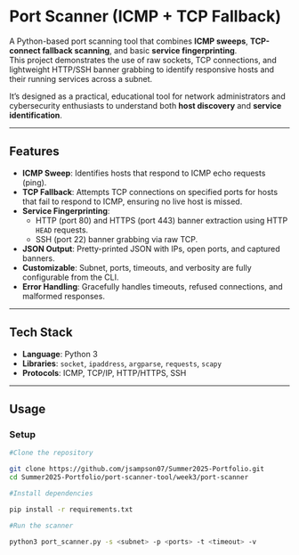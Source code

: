# Port Scanner (ICMP + TCP Fallback)

A Python-based port scanning tool that combines **ICMP sweeps**, **TCP-connect fallback scanning**, and basic **service fingerprinting**.  
This project demonstrates the use of raw sockets, TCP connections, and lightweight HTTP/SSH banner grabbing to identify responsive hosts and their running services across a subnet.  

It’s designed as a practical, educational tool for network administrators and cybersecurity enthusiasts to understand both **host discovery** and **service identification**.

---

## Features
- **ICMP Sweep**: Identifies hosts that respond to ICMP echo requests (ping).  
- **TCP Fallback**: Attempts TCP connections on specified ports for hosts that fail to respond to ICMP, ensuring no live host is missed.  
- **Service Fingerprinting**:
  - HTTP (port 80) and HTTPS (port 443) banner extraction using HTTP `HEAD` requests.
  - SSH (port 22) banner grabbing via raw TCP.  
- **JSON Output**: Pretty-printed JSON with IPs, open ports, and captured banners.  
- **Customizable**: Subnet, ports, timeouts, and verbosity are fully configurable from the CLI.  
- **Error Handling**: Gracefully handles timeouts, refused connections, and malformed responses.  

---

## Tech Stack
- **Language**: Python 3  
- **Libraries**: `socket`, `ipaddress`, `argparse`, `requests`, `scapy`  
- **Protocols**: ICMP, TCP/IP, HTTP/HTTPS, SSH  

---

## Usage

### Setup
```bash
#Clone the repository

git clone https://github.com/jsampson07/Summer2025-Portfolio.git
cd Summer2025-Portfolio/port-scanner-tool/week3/port-scanner

#Install dependencies

pip install -r requirements.txt

#Run the scanner

python3 port_scanner.py -s <subnet> -p <ports> -t <timeout> -v
